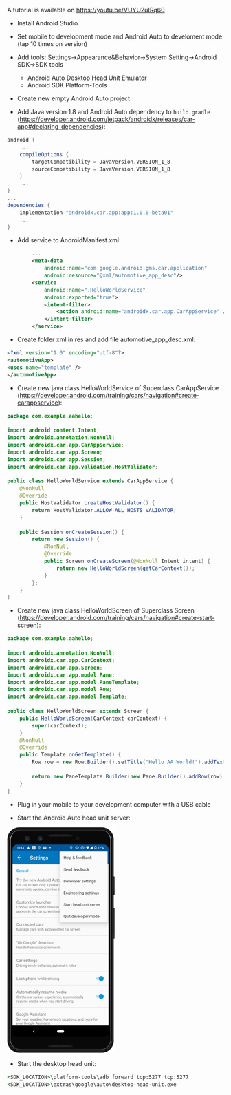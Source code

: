 A tutorial is  available on https://youtu.be/VUYU2uIRq60

- Install Android Studio

- Set mobile to development mode and Android Auto to develoment mode (tap 10 times on version)

- Add tools: Settings->Appearance&Behavior->System Setting->Android SDK->SDK tools
    - Android Auto Desktop Head Unit Emulator
    - Android SDK Platform-Tools

- Create new empty Android Auto project

- Add Java version 1.8 and Android Auto dependency to ```build.gradle``` (https://developer.android.com/jetpack/androidx/releases/car-app#declaring_dependencies):
```gradle
android {
    ...
    compileOptions {
        targetCompatibility = JavaVersion.VERSION_1_8
        sourceCompatibility = JavaVersion.VERSION_1_8
    }
    ...
}
...
dependencies {
    implementation "androidx.car.app:app:1.0.0-beta01"
    ...
}
```

- Add service to AndroidManifest.xml:
```xml
        ...
        <meta-data
            android:name="com.google.android.gms.car.application"
            android:resource="@xml/automotive_app_desc"/>
        <service
            android:name=".HelloWorldService"
            android:exported="true">
            <intent-filter>
                <action android:name="androidx.car.app.CarAppService" />
            </intent-filter>
        </service>
```

- Create folder xml in res and add file automotive_app_desc.xml:
```xml
<?xml version="1.0" encoding="utf-8"?>
<automotiveApp>
<uses name="template" />
</automotiveApp>
```

- Create new java class HelloWorldService of Superclass CarAppService (https://developer.android.com/training/cars/navigation#create-carappservice):
```java
package com.example.aahello;

import android.content.Intent;
import androidx.annotation.NonNull;
import androidx.car.app.CarAppService;
import androidx.car.app.Screen;
import androidx.car.app.Session;
import androidx.car.app.validation.HostValidator;

public class HelloWorldService extends CarAppService {
    @NonNull
    @Override
    public HostValidator createHostValidator() {
        return HostValidator.ALLOW_ALL_HOSTS_VALIDATOR;
    }

    public Session onCreateSession() {
        return new Session() {
            @NonNull
            @Override
            public Screen onCreateScreen(@NonNull Intent intent) {
                return new HelloWorldScreen(getCarContext());
            }
        };
    }
}
```
- Create new java class HelloWorldScreen of Superclass Screen (https://developer.android.com/training/cars/navigation#create-start-screen):
```java
package com.example.aahello;

import androidx.annotation.NonNull;
import androidx.car.app.CarContext;
import androidx.car.app.Screen;
import androidx.car.app.model.Pane;
import androidx.car.app.model.PaneTemplate;
import androidx.car.app.model.Row;
import androidx.car.app.model.Template;

public class HelloWorldScreen extends Screen {
    public HelloWorldScreen(CarContext carContext) {
        super(carContext);
    }
    @NonNull
    @Override
    public Template onGetTemplate() {
        Row row = new Row.Builder().setTitle("Hello AA World!").addText("Example text").build();

        return new PaneTemplate.Builder(new Pane.Builder().addRow(row).build()).setTitle("AA Hello!!!").build();
    }
}

```

- Plug in your mobile to your development computer with a USB cable

- Start the Android Auto head unit server:

<img src="auto-desktop-head-unit-context-menu-enabled.png" alt="HUS" width="250"/>

- Start the desktop head unit:
```cmd
<SDK_LOCATION>\platform-tools\adb forward tcp:5277 tcp:5277
<SDK_LOCATION>\extras\google\auto\desktop-head-unit.exe
```